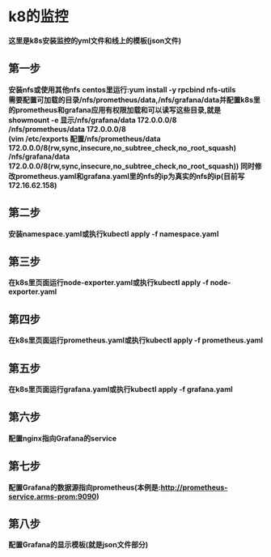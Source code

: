 # k8的监控
**这里是k8s安装监控的yml文件和线上的模板(json文件)**
## 第一步
**安装nfs或使用其他nfs** 
**centos里运行:yum install -y rpcbind nfs-utils**  
**需要配置可加载的目录/nfs/prometheus/data,/nfs/grafana/data并配置k8s里的prometheus和grafana应用有权限加载和可以读写这些目录,就是 showmount -e
   显示/nfs/grafana/data    172.0.0.0/8  
   /nfs/prometheus/data 172.0.0.0/8    
   (vim /etc/exports 配置/nfs/prometheus/data 172.0.0.0/8(rw,sync,insecure,no_subtree_check,no_root_squash)
/nfs/grafana/data 172.0.0.0/8(rw,sync,insecure,no_subtree_check,no_root_squash))
   同时修改prometheus.yaml和grafana.yaml里的nfs的ip为真实的nfs的ip(目前写172.16.62.158)**
## 第二步 
**安装namespace.yaml或执行kubectl apply -f namespace.yaml**
## 第三步 
**在k8s里页面运行node-exporter.yaml或执行kubectl apply -f node-exporter.yaml**
## 第四步 
**在k8s里页面运行prometheus.yaml或执行kubectl apply -f prometheus.yaml**
## 第五步 
**在k8s里页面运行grafana.yaml或执行kubectl apply -f grafana.yaml**
## 第六步 
**配置nginx指向Grafana的service**
## 第七步 
**配置Grafana的数据源指向prometheus(本例是:http://prometheus-service.arms-prom:9090)**
## 第八步 
**配置Grafana的显示模板(就是json文件部分)**
